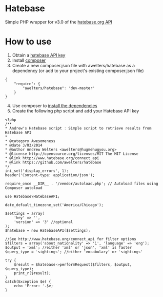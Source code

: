 Hatebase
===========

Simple PHP wrapper for v3.0 of the [hatebase.org API](http://www.hatebase.org/connect_api)

# How to use

1. Obtain a [hatebase API key](http://www.hatebase.org/request_api)
2. Install [composer](https://getcomposer.org/doc/00-intro.md)
3. Create a new composer.json file with awelters/hatebase as a dependency (or add to your project's existing composer.json file)

```
{
    "require": {
    	"awelters/hatebase": "dev-master"
    }
}
```

4. Use composer to [install the dependencies](https://getcomposer.org/doc/00-intro.md#using-composer)
5. Create the following php script and add your Hatebase API key

```
<?php
/**
* Andrew's Hatebase script : Simple script to retrieve results from Hatebase API
*
* @category Awesomeness
* @date 3/03/2014
* @author Andrew Welters <awelters@hugmehugyou.org>
* @license http://opensource.org/licenses/MIT The MIT License
* @link http://www.hatebase.org/connect_api
* @link https://github.com/awelters/hatebase
*/
ini_set('display_errors', 1);
header('Content-type: application/json');

require_once __DIR__ . '/vendor/autoload.php'; // Autoload files using Composer autoload

use Hatebase\HatebaseAPI;

date_default_timezone_set('America/Chicago');

$settings = array(
    'key' => '',
    'version' => '3' //optional
);
$hatebase = new HatebaseAPI($settings);

//See http://www.hatebase.org/connect_api for filter options
$filters = array('about_nationality' => '1', 'language' => 'eng');
$output = 'xml'; //either 'xml' or 'json', 'xml' is faster
$query_type = 'sightings'; //either 'vocabulary' or 'sightings'

try {
	$result = $hatebase->performRequest($filters, $output, $query_type);
	print_r($result);
}
catch(Exception $e) {
	echo 'Error: '.$e;
}
```
